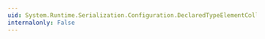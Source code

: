 ```yaml
---
uid: System.Runtime.Serialization.Configuration.DeclaredTypeElementCollection.Contains(System.String)
internalonly: False
---
```


